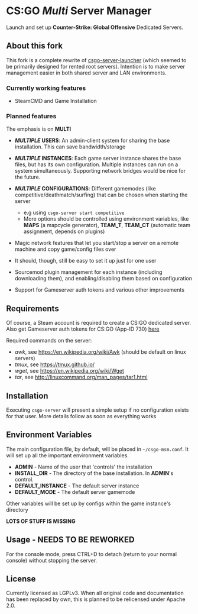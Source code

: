 # CS:GO *Multi* Server Manager

Launch and set up **Counter-Strike: Global Offensive** Dedicated Servers.



## About this fork

This fork is a complete rewrite of [csgo-server-launcher](https://github.com/crazy-max/csgo-server-launcher) (which seemed to be primarily designed for rented root servers). Intention is to make server management easier in both shared server and LAN environments.



### Currently working features

* SteamCMD and Game Installation



### Planned features

The emphasis is on **MULTI**
* **_MULTIPLE_ USERS**: An admin-client system for sharing the base installation. This can save bandwidth/storage
* **_MULTIPLE_ INSTANCES**: Each game server instance shares the base files, but has its own configuration. Multiple instances can run on a system simultaneously. Supporting network bridges would be nice for the future.
* **_MULTIPLE_ CONFIGURATIONS**: Different gamemodes (like competitive/deathmatch/surfing) that can be chosen when starting the server
    * e.g using `csgo-server start competitive`
    * More options should be controlled using environment variables, like **MAPS** (a mapcycle generator), **TEAM_T**, **TEAM_CT** (automatic team assignment, depends on plugins)

* Magic network features that let you start/stop a server on a remote machine and copy game/config files over 
* It should, though, still be easy to set it up just for one user
* Sourcemod plugin management for each instance (including downloading them), and enabling/disabling them based on configuration
* Support for Gameserver auth tokens and various other improvements



## Requirements

Of course, a Steam account is required to create a CS:GO dedicated server. Also get Gameserver auth tokens for CS:GO (App-ID 730) [here](http://steamcommunity.com/dev/managegameservers)

Required commands on the server:

* _awk_, see https://en.wikipedia.org/wiki/Awk (should be default on linux servers)
* _tmux_, see https://tmux.github.io/
* _wget_, see https://en.wikipedia.org/wiki/Wget
* _tar_, see http://linuxcommand.org/man_pages/tar1.html



## Installation

Executing `csgo-server` will present a simple setup if no configuration exists for that user. More details follow as soon as everything works



## Environment Variables

The main configuration file, by default, will be placed in `~/csgo-msm.conf`. It will set up all the important environment variables.

* **ADMIN** - Name of the user that 'controls' the installation
* **INSTALL_DIR** - The directory of the base installation. In **ADMIN**'s control.
* **DEFAULT_INSTANCE** - The default server instance
* **DEFAULT_MODE** - The default server gamemode

Other variables will be set up by configs within the game instance's directory

**LOTS OF STUFF IS MISSING**



## Usage - NEEDS TO BE REWORKED

For the console mode, press CTRL+D to detach (return to your normal console) without stopping the server.



## License

Currently licensed as LGPLv3. When all original code and documentation has been replaced by own, this is planned to be relicensed under Apache 2.0.